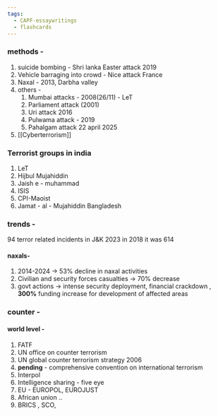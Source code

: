 ```yaml
---
tags:
  - CAPF-essaywritings
  - flashcards
---
```

### methods - 
1. suicide bombing - Shri lanka Easter attack 2019
2. Vehicle barraging into crowd - Nice attack France
3. Naxal - 2013, Darbha valley
4. others - 
	1. Mumbai attacks - 2008(26/11) - LeT
	2. Parliament attack (2001)
	3. Uri attack 2016
	4. Pulwama attack - 2019
	5. Pahalgam attack 22 april 2025
5. [[Cyberterrorism]]
### Terrorist groups in india
1. LeT
2. Hijbul Mujahiddin
3. Jaish e - muhammad 
4. ISIS
5. CPI-Maoist
6. Jamat - al - Mujahiddin Bangladesh
### trends - 
94 terror related incidents in J&K 2023
in 2018 it was 614
#### naxals-
1. 2014-2024 -> 53% decline in naxal activities
2. Civilian and security forces casualties -> 70% decrease
3. govt actions -> intense security deployment, financial crackdown , **300%** funding increase for development of affected areas

### counter - 
#### world level - 
1. FATF
2. UN office on counter terrorism
3. UN global counter terrorism strategy 2006
4. **pending** - comprehensive convention on international terrorism
5. Interpol
6. Intelligence sharing - five eye
7. EU - EUROPOL, EUROJUST
8. African union ..
9. BRICS , SCO,